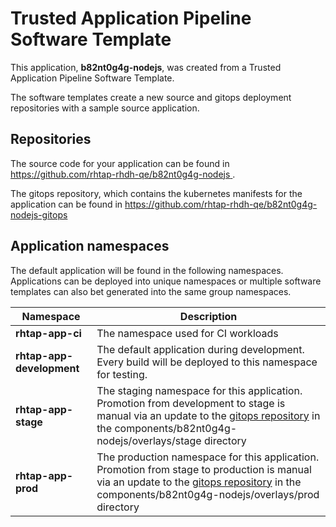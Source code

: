 # Trusted Application Pipeline Software Template

This application, **b82nt0g4g-nodejs**, was created from a Trusted Application Pipeline Software Template.

The software templates create a new source and gitops deployment repositories with a sample source application. 

## Repositories

The source code for your application can be found in [https://github.com/rhtap-rhdh-qe/b82nt0g4g-nodejs ](https://github.com/rhtap-rhdh-qe/b82nt0g4g-nodejs ).
 
The gitops repository, which contains the kubernetes manifests for the application can be found in 
[https://github.com/rhtap-rhdh-qe/b82nt0g4g-nodejs-gitops ](https://github.com/rhtap-rhdh-qe/b82nt0g4g-nodejs-gitops ) 

## Application namespaces 

The default application will be found in the following namespaces. Applications can be deployed into unique namespaces or multiple software templates can also bet generated into the same group namespaces.  

|  Namespace   |  Description   |  
| -------- | -------- |
| **rhtap-app-ci** | The namespace used for CI workloads |
| **rhtap-app-development** | The default application during development. Every build will be deployed to this namespace for testing. |
| **rhtap-app-stage** | The staging namespace for this application. Promotion from development to stage is manual via an update to the [gitops repository](https://github.com/rhtap-rhdh-qe/b82nt0g4g-nodejs-gitops ) in the components/b82nt0g4g-nodejs/overlays/stage directory |
| **rhtap-app-prod** | The production namespace for this application. Promotion from stage to production is manual via an update to the [gitops repository](https://github.com/rhtap-rhdh-qe/b82nt0g4g-nodejs-gitops ) in the components/b82nt0g4g-nodejs/overlays/prod directory |